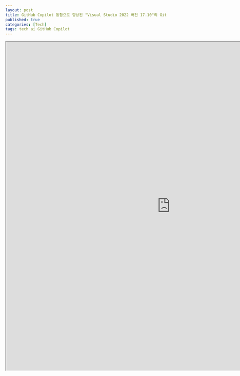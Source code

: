 ```yaml
---
layout: post
title: GitHub Copilot 통합으로 향상된 "Visual Studio 2022 버전 17.10"의 Git 도구 기능
published: true
categories: [Tech]
tags: tech ai GitHub Copilot
---
```

<iframe width="1024" height="1024" src="https://docs.google.com/document/d/e/2PACX-1vQxAH2MgY6UHmBNwjep5Q4AAf82MNhrFR_3yI-ShVy_mtsrpMMXd25YLuobBWV52JNbZopoo_wpGy76/pub?embedded=true"></iframe>  
    
